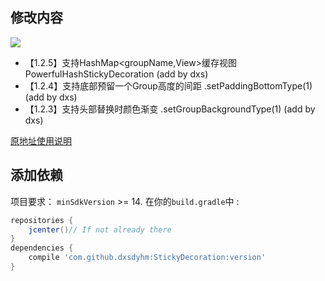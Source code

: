 ## 修改内容
[![](https://jitpack.io/v/dxsdyhm/StickyDecoration.svg)](https://jitpack.io/#dxsdyhm/StickyDecoration)

- 【1.2.5】支持HashMap<groupName,View>缓存视图PowerfulHashStickyDecoration (add by dxs)
- 【1.2.4】支持底部预留一个Group高度的间距 .setPaddingBottomType(1) (add by dxs)
- 【1.2.3】支持头部替换时颜色渐变 .setGroupBackgroundType(1) (add by dxs)

[原地址使用说明](https://github.com/Gavin-ZYX/StickyDecoration)

## 添加依赖
项目要求： `minSdkVersion` >= 14.
在你的`build.gradle`中 :
```gradle
repositories {
    jcenter()// If not already there
}
dependencies {
    compile 'com.github.dxsdyhm:StickyDecoration:version'
}
```